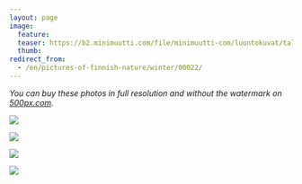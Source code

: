 ```yaml
---
layout: page
image:
  feature:
  teaser: https://b2.minimuutti.com/file/minimuutti-com/luontokuvat/talvi/DSC59992-245px.jpg
  thumb:
redirect_from:
  - /en/pictures-of-finnish-nature/winter/00022/
---
```


*You can buy these photos in full resolution and without the watermark on [500px.com](https://500px.com/minimuutticom/galleries/landscapes-and-sunsets).*

[![](https://b2.minimuutti.com/file/minimuutti-com/luontokuvat/talvi/DSC59992-800px.jpg)](https://dl.dropboxusercontent.com/sh/ea1wtnz7z734o12/AADOGlj7tgZi1fTlX7EiAUAZa/luontokuvat/talvi/DSC59992.jpg)

[![](https://b2.minimuutti.com/file/minimuutti-com/luontokuvat/talvi/DSC59990-800px.jpg)](https://dl.dropboxusercontent.com/sh/ea1wtnz7z734o12/AAAzM6lqx3NjWxO73xOi0Hjoa/luontokuvat/talvi/DSC59990.jpg)

[![](https://b2.minimuutti.com/file/minimuutti-com/luontokuvat/talvi/DSC59997-800px.jpg)](https://dl.dropboxusercontent.com/sh/ea1wtnz7z734o12/AABj8GTDnBiq7y1R1U9EYgmka/luontokuvat/talvi/DSC59997.jpg)

[![](https://b2.minimuutti.com/file/minimuutti-com/luontokuvat/talvi/DSC60007-800px.jpg)](https://dl.dropboxusercontent.com/sh/ea1wtnz7z734o12/AACYRZVPt0ay8ka8MTzPtfyHa/luontokuvat/talvi/DSC60007.jpg)
